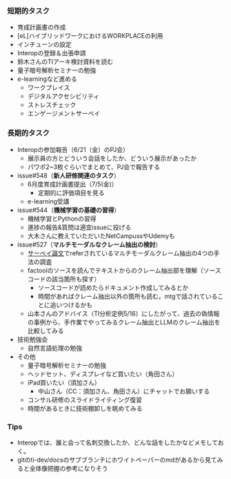 ### 短期的タスク
- 育成計画書の作成
- [eL]ハイブリッドワークにおけるWORKPLACEの利用
- インチューンの設定
- Interopの登録＆出張申請
- 鈴木さんのTIアーキ検討資料を読む
- 量子暗号解析セミナーの勉強
- e-learningなど進める
  - ワークプレイス
  - デジタルアクセシビリティ
  - ストレスチェック
  - エンゲージメントサーベイ


### 長期的タスク
- Interopの参加報告（6/21（金）のPJ会）
  - 展示員の方とどういう会話をしたか、どういう展示があったか
  - パワポ2~3枚ぐらいでまとめて、PJ会で報告する
- issue#548（**新人研修関連のタスク**）
  - 6月度育成計画書提出（7/5(金)）
    - 定期的に評価項目を見る
  - e-learning受講
- issue#544（**機械学習の基礎の習得**）
  - 機械学習とPythonの習得
  - 進捗の報告&質問は適宜issueに投げる
  - 大木さんに教えていただいたNetCampussやUdemyも
- issue#527（**マルチモーダルなクレーム抽出の検討**）
  - [サーベイ論文](https://arxiv.org/abs/2305.13507)でreferされているマルチモーダルクレーム抽出の4つの手法の調査
  - factoolのソースを読んでテキストからのクレーム抽出部を理解（ソースコードの該当箇所も探す）
    - ソースコードが読めたらドキュメント作成してみるとか
    - 時間があればクレーム抽出以外の箇所も読む。mtgで話されていることに追いつけるかも
  - 山本さんのアドバイス（TI分析定例5/16）にしたがって、過去の偽情報の事例から、手作業でやってみるクレーム抽出とLLMのクレーム抽出を比較してみる
- 技術勉強会
  - 自然言語処理の勉強
- その他
  - 量子暗号解析セミナーの勉強
  - ヘッドセット、ディスプレイなど買いたい（角田さん）
  - iPad買いたい（須加さん）
    - 中山さん（CC：須加さん、角田さん）にチャットでお願いする
  - コンサル研修のスライドライティング復習
  - 時間があるときに技術棚卸しを眺めてみる


### Tips
- Interopでは、誰と会って名刺交換したか、どんな話をしたかなどメモしておく。
- gitのti-dev/docsのサブブランチにホワイトペーパーのmdがあるから見てみると全体像把握の参考になりそう
